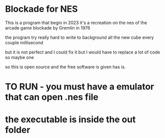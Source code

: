 # Blockade for NES
<p text-align="center">This is a program that begin in 2023 it's a recreation on the nes of the arcade game blockade by Gremlin in 1976</p>
<p text-align="center">the program try really hard to write to background all the new cube every couple millisecond</p>
<p text-align="center">but it is not perfect and I could fix it but I would have to replace a lot of code so maybe one</p>
<p text-align="center">so this is open source and the free software is given has is.</p>

# TO RUN - you must have a emulator that can open .nes file
# the executable is inside the out folder